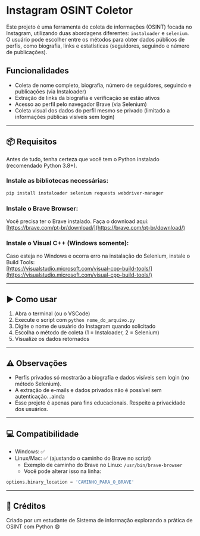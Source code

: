 # Instagram OSINT Coletor

Este projeto é uma ferramenta de coleta de informações (OSINT) focada no Instagram, utilizando duas abordagens diferentes: `instaloader` e `selenium`. O usuário pode escolher entre os métodos para obter dados públicos de perfis, como biografia, links e estatísticas (seguidores, seguindo e número de publicações).

## Funcionalidades

- Coleta de nome completo, biografia, número de seguidores, seguindo e publicações (via Instaloader)
- Extração de links da biografia e verificação se estão ativos
- Acesso ao perfil pelo navegador Brave (via Selenium)
- Coleta visual dos dados do perfil mesmo se privado (limitado a informações públicas visíveis sem login)

---

## 📦 Requisitos

Antes de tudo, tenha certeza que você tem o Python instalado (recomendado Python 3.8+).

### Instale as bibliotecas necessárias:

```bash
pip install instaloader selenium requests webdriver-manager
```

### Instale o Brave Browser:

Você precisa ter o Brave instalado. Faça o download aqui:  
[https://brave.com/pt-br/download/](https://brave.com/pt-br/download/)

### Instale o Visual C++ (Windows somente):

Caso esteja no Windows e ocorra erro na instalação do Selenium, instale o Build Tools:  
[https://visualstudio.microsoft.com/visual-cpp-build-tools/](https://visualstudio.microsoft.com/visual-cpp-build-tools/)

---

## ▶️ Como usar

1. Abra o terminal (ou o VSCode)
2. Execute o script com `python nome_do_arquivo.py`
3. Digite o nome de usuário do Instagram quando solicitado
4. Escolha o método de coleta (1 = Instaloader, 2 = Selenium)
5. Visualize os dados retornados

---

## ⚠️ Observações

- Perfis privados só mostrarão a biografia e dados visíveis sem login (no método Selenium).
- A extração de e-mails e dados privados não é possível sem autenticação...ainda
- Esse projeto é apenas para fins educacionais. Respeite a privacidade dos usuários.

---

## 💻 Compatibilidade

- Windows: ✅
- Linux/Mac: ✅ (ajustando o caminho do Brave no script)
  - Exemplo de caminho do Brave no Linux: `/usr/bin/brave-browser`
  - Você pode alterar isso na linha:

```python
options.binary_location = 'CAMINHO_PARA_O_BRAVE'
```

---

## 📂 Créditos

Criado por um estudante de Sistema de informação explorando a prática de OSINT com Python 😄
